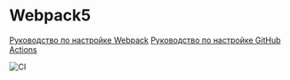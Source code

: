# Webpack5

[Руководство по настройке Webpack](https://webpack.js.org/guides/)
[Руководство по настройке GitHub Actions](https://docs.github.com/en/actions/quickstart)

![CI](https://github.com/KrutikovDI/advanced_tools_JS_-work_environment/actions/workflows/web.yml/badge.svg)